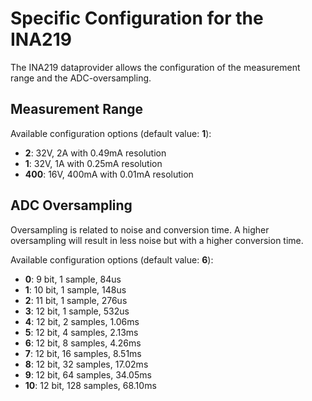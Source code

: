 Specific Configuration for the INA219
=====================================

The INA219 dataprovider allows the configuration of the measurement range
and the ADC-oversampling.


Measurement Range
-----------------

Available configuration options (default value: **1**):

  - **2**: 32V, 2A with 0.49mA resolution
  - **1**: 32V, 1A with 0.25mA resolution
  - **400**: 16V, 400mA with 0.01mA resolution


ADC Oversampling
----------------

Oversampling is related to noise and conversion time. A higher oversampling
will result in less noise but with a higher conversion time.

Available configuration options (default value: **6**):

  - **0**:   9 bit,    1 sample,     84us
  - **1**:  10 bit,    1 sample,    148us
  - **2**:  11 bit,    1 sample,    276us
  - **3**:  12 bit,    1 sample,    532us
  - **4**:  12 bit,    2 samples,  1.06ms
  - **5**:  12 bit,    4 samples,  2.13ms
  - **6**:  12 bit,    8 samples,  4.26ms
  - **7**:  12 bit,   16 samples,  8.51ms
  - **8**:  12 bit,   32 samples, 17.02ms
  - **9**:  12 bit,   64 samples, 34.05ms
  - **10**: 12 bit,  128 samples, 68.10ms
